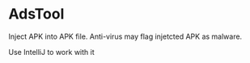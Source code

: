 # AdsTool
Inject APK into APK file. Anti-virus may flag injetcted APK as malware.

Use IntelliJ to work with it
